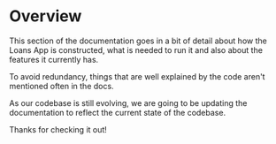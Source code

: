 # Overview

This section of the documentation goes in a bit of detail about how the Loans App is constructed, what is needed to run it and also about the features it currently has. 

To avoid redundancy, things that are well explained by the code aren't mentioned often in the docs. 

As our codebase is still evolving, we are going to be updating the documentation to reflect the current state of the codebase.

Thanks for checking it out!